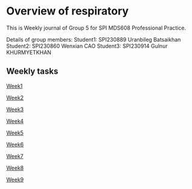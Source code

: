 # Overview of respiratory

This is Weekly journal of Group 5 for SPI MDS608 Professional Practice.

Details of group members: 
Student1: SPI230889 Uranbileg Batsaikhan
Student2: SPI230860 Wenxian CAO
Student3: SPI230914 Gulnur KHURMYETKHAN 


## Weekly tasks

[Week1](Week1.md)

[Week2](Week2.md)

[Week3](Week3.md)

[Week4](Week4.md)

[Week5](Week5.md)

[Week6](Week6.md)

[Week7](Week7.md)

[Week8](Week8.md)

[Week9](Week9.md)
